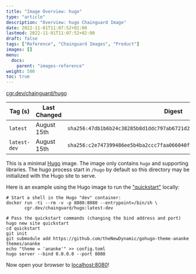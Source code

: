 ```yaml
---
title: "Image Overview: hugo"
type: "article"
description: "Overview: hugo Chainguard Image"
date: 2022-11-01T11:07:52+02:00
lastmod: 2022-11-01T11:07:52+02:00
draft: false
tags: ["Reference", "Chainguard Images", "Product"]
images: []
menu:
  docs:
    parent: "images-reference"
weight: 500
toc: true
---
```


[cgr.dev/chainguard/hugo](https://github.com/chainguard-images/images/tree/main/images/hugo)

| Tag (s)       | Last Changed | Digest                                                                    |
|---------------|--------------|---------------------------------------------------------------------------|
|  `latest`     | August 15th  | `sha256:47db1b6b24c38285b8d1ddc797ab6721d211ca7885f94dd41203d696218c5db3` |
|  `latest-dev` | August 15th  | `sha256:c2e747399486ee5b4ba2ccc7faa066040fbaa5e477deab15f527df092f4b35a6` |



This is a minimal [Hugo](https://gohugo.io/) image. The image only contains
`hugo` and supporting libraries.  The hugo process start in `/hugo` by default
so this directory may be initialized with the Hugo site to serve.


Here is an example using the Hugo image to run the
["quickstart"](https://gohugo.io/getting-started/quick-start/#commands) locally:

```shell
# Start a shell in the Hugo "dev" container:
docker run -ti --rm -v -p 8080:8080 --entrypoint=/bin/sh \
       cgr.dev/chainguard/hugo:latest-dev

# Pass the quickstart commands (changing the bind address and port)
hugo new site quickstart
cd quickstart
git init
git submodule add https://github.com/theNewDynamic/gohugo-theme-ananke themes/ananke
echo "theme = 'ananke'" >> config.toml
hugo server --bind 0.0.0.0 --port 8080
```

Now open your browser to [localhost:8080](http://localhost:8080)!

